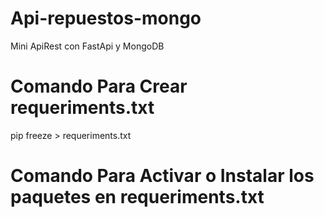 # Api-repuestos-mongo
Mini ApiRest con FastApi y MongoDB

# Comando Para Crear requeriments.txt

pip freeze > requeriments.txt

# Comando Para Activar o Instalar los paquetes en requeriments.txt

